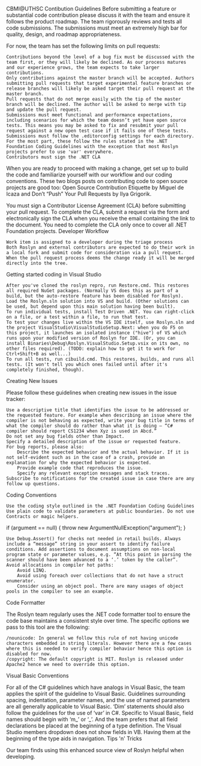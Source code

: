  CBMI@UTHSC Contibution Guidelines
Before submitting a feature or substantial code contribution please discuss it with the team and ensure it follows the product roadmap. The team rigorously reviews and tests all code submissions. The submissions must meet an extremely high bar for quality, design, and roadmap appropriateness.


For now, the team has set the following limits on pull requests:

    Contributions beyond the level of a bug fix must be discussed with the team first, or they will likely be declined. As our process matures and our experience grows, the team expects to take larger contributions.
    Only contributions against the master branch will be accepted. Authors submitting pull requests that target experimental feature branches or release branches will likely be asked target their pull request at the master branch.
    Pull requests that do not merge easily with the tip of the master branch will be declined. The author will be asked to merge with tip and update the pull request.
    Submissions must meet functional and performance expectations, including scenarios for which the team doesn’t yet have open source tests. This means you may be asked to fix and resubmit your pull request against a new open test case if it fails one of these tests.
    Submissions must follow the .editorconfig settings for each directory. For the most part, these follow the rules stated in the .NET Foundation Coding Guidelines with the exception that most Roslyn projects prefer to use 'var' everywhere.
    Contributors must sign the .NET CLA

When you are ready to proceed with making a change, get set up to build the code and familiarize yourself with our workflow and our coding conventions. These two blogs posts on contributing code to open source projects are good too: Open Source Contribution Etiquette by Miguel de Icaza and Don’t “Push” Your Pull Requests by Ilya Grigorik.

You must sign a Contributor License Agreement (CLA) before submitting your pull request. To complete the CLA, submit a request via the form and electronically sign the CLA when you receive the email containing the link to the document. You need to complete the CLA only once to cover all .NET Foundation projects.
Developer Workflow

    Work item is assigned to a developer during the triage process
    Both Roslyn and external contributors are expected to do their work in a local fork and submit code for consideration via a pull request.
    When the pull request process deems the change ready it will be merged directly into the tree.

Getting started coding in Visual Studio

    After you've cloned the roslyn repro, run Restore.cmd. This restores all required NuGet packages. (Normally VS does this as part of a build, but the auto-restore feature has been disabled for Roslyn).
    Load the Roslyn.sln solution into VS and build. (Other solutions can be used, but depend upon this main solution having been built).
    To run individual tests, install Test Driven .NET. You can right-click on a file, or a test within a file, to run that test.
    To test your changes live within the VS IDE itself, use Roslyn.sln and the project VisualStudio\VisualStudioSetup.Next: when you do F5 on this project, it launches an isolated instance ("hive") of VS which runs upon your modified version of Roslyn for IDE. (Or, you can install Binaries\Debug\Roslyn.VisualStudio.Setup.vsix on its own, no other files required). (TODO: explain how to get it to work for Ctrl+Shift+B as well...)
    To run all tests, run cibuild.cmd. This restores, builds, and runs all tests. (It won't tell you which ones failed until after it's completely finished, though).

Creating New Issues

Please follow these guidelines when creating new issues in the issue tracker:

    Use a descriptive title that identifies the issue to be addressed or the requested feature. For example when describing an issue where the compiler is not behaving as expected, write your bug title in terms of what the compiler should do rather than what it is doing – “C# compiler should report CS1234 when Xyz is used in Abcd.”
    Do not set any bug fields other than Impact.
    Specify a detailed description of the issue or requested feature.
    For bug reports, please also:
        Describe the expected behavior and the actual behavior. If it is not self-evident such as in the case of a crash, provide an explanation for why the expected behavior is expected.
        Provide example code that reproduces the issue.
        Specify any relevant exception messages and stack traces.
    Subscribe to notifications for the created issue in case there are any follow up questions.

Coding Conventions

    Use the coding style outlined in the .NET Foundation Coding Guidelines
    Use plain code to validate parameters at public boundaries. Do not use Contracts or magic helpers.

if (argument == null)
{
    throw new ArgumentNullException("argument");
}

    Use Debug.Assert() for checks not needed in retail builds. Always include a “message” string in your assert to identify failure conditions. Add assertions to document assumptions on non-local program state or parameter values, e.g. “At this point in parsing the scanner should have been advanced to a ‘.’ token by the caller”.
    Avoid allocations in compiler hot paths:
        Avoid LINQ.
        Avoid using foreach over collections that do not have a struct enumerator.
        Consider using an object pool. There are many usages of object pools in the compiler to see an example.

Code Formatter

The Roslyn team regularly uses the .NET code formatter tool to ensure the code base maintains a consistent style over time. The specific options we pass to this tool are the following:

    /nounicode: In general we follow this rule of not having unicode characters embedded in string literals. However there are a few cases where this is needed to verify compiler behavior hence this option is disabled for now.
    /copyright: The default copyright is MIT. Roslyn is released under Apache2 hence we need to override this option.

Visual Basic Conventions

For all of the C# guidelines which have analogs in Visual Basic, the team applies the spirit of the guideline to Visual Basic. Guidelines surrounding spacing, indentation, parameter names, and the use of named parameters are all generally applicable to Visual Basic. ‘Dim’ statements should also follow the guidelines for the use of ‘var’ in C#. Specific to Visual Basic, field names should begin with ‘m_’ or ‘_’. And the team prefers that all field declarations be placed at the beginning of a type definition. The Visual Studio members dropdown does not show fields in VB. Having them at the beginning of the type aids in navigation.
Tips 'n' Tricks

Our team finds using this enhanced source view of Roslyn helpful when developing.
